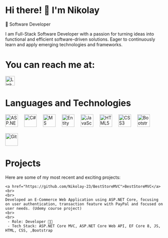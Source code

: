 # Hi there! 👋 I'm Nikolay

🚀 Software Developer

I am Full-Stack Software Developer with a passion for turning ideas into functional and efficient software-driven solutions.
Eager to continuously learn and apply emerging technologies and frameworks.

# You can reach me at:

<a href="https://www.linkedin.com/in/nikolai-georgiev-bb4326323/" target="_blank">
  <img src="https://cdn.jsdelivr.net/gh/devicons/devicon/icons/linkedin/linkedin-original.svg" alt="LinkedIn" width="30" height="30" />
</a>

# Languages and Technologies
<a href="https://github.com/Nikolay-23#languages-and-technologies"  style="text-decoration: none; outline: none;">
<div style="display: flex; gap: 20px; align-items: center; flex-wrap: wrap; pointer-events: none;">
  <img src="https://cdn.jsdelivr.net/gh/devicons/devicon/icons/dot-net/dot-net-original.svg" alt="ASP.NET Core" width="40" height="40" />
  <img src="https://cdn.jsdelivr.net/gh/devicons/devicon/icons/csharp/csharp-original.svg" alt="C#" width="40" height="40" />
  <img src="https://cdn.jsdelivr.net/gh/devicons/devicon/icons/microsoftsqlserver/microsoftsqlserver-plain.svg" alt="MS SQL Server" width="40" height="40" />
  <img src="https://cdn.dribbble.com/userupload/21359917/file/original-6949a8f0c08103ef18a6dd8bb6f15b73.jpg" alt="Entity Framework Core" width="40" height="40" />
  <img src="https://cdn.jsdelivr.net/gh/devicons/devicon/icons/javascript/javascript-original.svg" alt="JavaScript" width="40" height="40" />
  <img src="https://cdn.jsdelivr.net/gh/devicons/devicon/icons/html5/html5-original.svg" alt="HTML5" width="40" height="40" />
  <img src="https://cdn.jsdelivr.net/gh/devicons/devicon/icons/css3/css3-original.svg" alt="CSS3" width="40" height="40" />
  <img src="https://cdn.jsdelivr.net/gh/devicons/devicon/icons/bootstrap/bootstrap-original.svg" alt="Bootstrap" width="40" height="40" />
  <img src="https://cdn.jsdelivr.net/gh/devicons/devicon/icons/git/git-original.svg" alt="Git" width="40" height="40" />
</div>
</a>

# Projects

Here are some of my most recent and exciting projects:

    <a href="https://github.com/Nikolay-23/BestStoreMVC">BestStoreMVC</a>
    <br>
    <br>
    Developed an E-Commerce Web Application using ASP.NET Core, focusing on user authentication, transaction feature with PayPal and focused on user needs. (Udemy course project)
    <br>
    <br>
     - Role: Developer 👨‍💻
     - Tech Stack: ASP.NET Core MVC, ASP.NET Core Web API, EF Core 8, JS, HTML, CSS, ,Bootstrap
